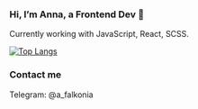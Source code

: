 ###  Hi, I’m Anna, a Frontend Dev 👋
Currently working with JavaScript, React, SCSS.

[![Top Langs](https://github-readme-stats.vercel.app/api/top-langs/?username=a-falkonia&layout=compact)](https://github.com/a-falkonia/github-readme-stats)

### Contact me
Telegram: @a_falkonia

